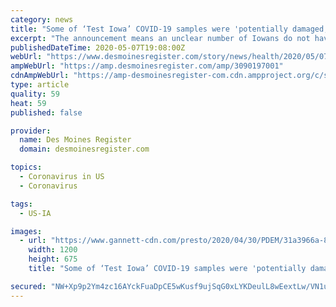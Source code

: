 ```yaml
---
category: news
title: "Some of ‘Test Iowa’ COVID-19 samples were 'potentially damaged,' according to Gov. Kim Reynolds' office"
excerpt: "The announcement means an unclear number of Iowans do not have coronavirus results. Some have been waiting nearly two weeks."
publishedDateTime: 2020-05-07T19:08:00Z
webUrl: "https://www.desmoinesregister.com/story/news/health/2020/05/07/test-iowa-coronavirus-samples-damaged-incomplete-kim-reynolds-covid-19/3090197001/"
ampWebUrl: "https://amp.desmoinesregister.com/amp/3090197001"
cdnAmpWebUrl: "https://amp-desmoinesregister-com.cdn.ampproject.org/c/s/amp.desmoinesregister.com/amp/3090197001"
type: article
quality: 59
heat: 59
published: false

provider:
  name: Des Moines Register
  domain: desmoinesregister.com

topics:
  - Coronavirus in US
  - Coronavirus

tags:
  - US-IA

images:
  - url: "https://www.gannett-cdn.com/presto/2020/04/30/PDEM/31a3966a-8b52-45c4-96ca-777c68e4a955-AP20121617203051.jpg?auto=webp&crop=6593,3709,x0,y340&format=pjpg&width=1200"
    width: 1200
    height: 675
    title: "Some of ‘Test Iowa’ COVID-19 samples were 'potentially damaged,' according to Gov. Kim Reynolds' office"

secured: "NW+Xp9p2Ym4zc16AYckFuaDpCE5wKusf9ujSqG0xLYKDeulL8wEextLw/VN1ufJOdoYfNX6KnqY7BMPPIYYMSaCqIP0EVLV5dUs3CHtmJ2+b2gXyYSKk3b8Sq2i8DPxW9FktKsfBciEETOvkR8vjVI6R5jUUemfc6FtQK6iaEbFpnX50G+rOhNrfSnsJe668GRtqrD0cimSlU3Xn8lzkT2qARk4di0lW8F6y4cJSFNjugYxGGJNVbv5poUl2UglGkLNX1CAmncSREZ8vFivyI7upPs6SVuFOOBhGjXTWdBEgQwHI762yLkoVStq2AS1U6lkzYIrRavo+s9GbL709F/gcoqCY23yfcBXMqksBEdzJmCv5U/hmxQgtMavAS1YCIn3/KUCPJ5S2/JbPoHLrq9n50hq/mlhV7QLJ2gnnOnJl2lPjJrchwLJkW47s+CvUkOH+HxyQMlgUbQwuK4wqf+gRHXsShc/MM7/Z2GgdQcY=;FGdpHYPpTlN97ocKd7aiHg=="
---
```


